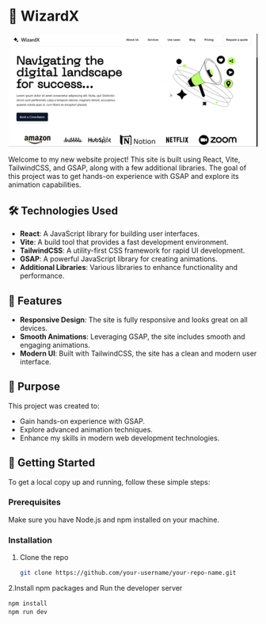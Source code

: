 # 🚀 WizardX

![Home Page](WizardX/public/WizardX_LandingPage.png)

Welcome to my new website project! This site is built using React, Vite, TailwindCSS, and GSAP, along with a few additional libraries. The goal of this project was to get hands-on experience with GSAP and explore its animation capabilities.

## 🛠️ Technologies Used

- **React**: A JavaScript library for building user interfaces.
- **Vite**: A build tool that provides a fast development environment.
- **TailwindCSS**: A utility-first CSS framework for rapid UI development.
- **GSAP**: A powerful JavaScript library for creating animations.
- **Additional Libraries**: Various libraries to enhance functionality and performance.

## 🌟 Features

- **Responsive Design**: The site is fully responsive and looks great on all devices.
- **Smooth Animations**: Leveraging GSAP, the site includes smooth and engaging animations.
- **Modern UI**: Built with TailwindCSS, the site has a clean and modern user interface.

## 🎯 Purpose

This project was created to:
- Gain hands-on experience with GSAP.
- Explore advanced animation techniques.
- Enhance my skills in modern web development technologies.

## 🚀 Getting Started

To get a local copy up and running, follow these simple steps:

### Prerequisites

Make sure you have Node.js and npm installed on your machine.

### Installation

1. Clone the repo
   ```sh
   git clone https://github.com/your-username/your-repo-name.git
2.Install npm packages and Run the developer server
   ```sh
  npm install
  npm run dev
